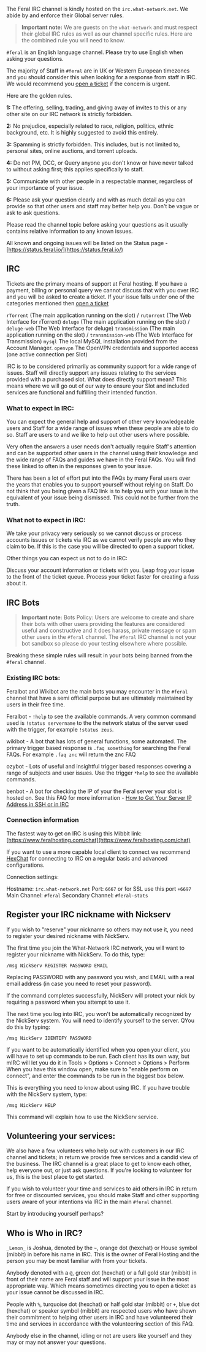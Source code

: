 

The Feral IRC channel is kindly hosted on the `irc.what-network.net`. We abide by and enforce their Global server rules.

> **Important note:** We are guests on the `what-network` and must respect their global IRC rules as well as our channel specific rules. Here are the combined rule you will need to know.

`#feral` is an English language channel. Please try to use English when asking your questions.

The majority of Staff in `#feral` are in UK or Western European timezones and you should consider this when looking for a response from staff in IRC. We would recommend you [open a ticket](https://www.feralhosting.com/manager/tickets/new) if the concern is urgent.

Here are the golden rules.

**1:** The offering, selling, trading, and giving away of invites to this or any other site on our IRC network is strictly forbidden.

**2:** No prejudice, especially related to race, religion, politics, ethnic background, etc. It is highly suggested to avoid this entirely.

**3:** Spamming is strictly forbidden. This includes, but is not limited to, personal sites, online auctions, and torrent uploads.

**4:** Do not PM, DCC, or Query anyone you don't know or have never talked to without asking first; this applies specifically to staff.

**5:** Communicate with other people in a respectable manner, regardless of your importance of your issue.

**6:** Please ask your question clearly and with as much detail as you can provide so that other users and staff may better help you. Don't be vague or ask to ask questions.

Please read the channel topic before asking your questions as it usually contains relative information to any known issues.

All known and ongoing issues will be listed on the Status page - [https://status.feral.io/](https://status.feral.io/)

IRC
---

Tickets are the primary means of support at Feral hosting. If you have a payment, billing or personal query we cannot discuss that with you over IRC and you will be asked to create a ticket. If your issue falls under one of the categories mentioned then [open a ticket](https://www.feralhosting.com/manager/tickets/)

`rTorrent` (The main application running on the slot) / `rutorrent` (The Web Interface for rTorrent)
`deluge` (The main application running on the slot) / `deluge-web` (The Web Interface for deluge)
`transmission` (The main application running on the slot) / `transmission-web` (The Web Interface for Transmission)
`mysql` The local MySQL installation provided from the Account Manager.
`openvpn` The OpenVPN credentials and supported access (one active connection per Slot)

IRC is to be considered primarily as community support for a wide range of issues.  Staff will directly support any issues relating to the services provided with a purchased slot. What does directly support mean? This means where we will go out of our way to ensure your Slot and included services are functional and fulfilling their intended function.

### What to expect in IRC:

You can expect the general help and support of other very knowledgeable users and Staff for a wide range of issues when these people are able to do so. Staff are users to and we like to help out other users where possible.

Very often the answers a user needs don't actually require Staff's attention and can be supported other users in the channel using their knowledge and the wide range of FAQs and guides we have in the Feral FAQs. You will find these linked to often in the responses given to your issue.

There has been a lot of effort put into the FAQs by  many Feral users over the years that enables you to support yourself without relying on Staff. Do not think that you being given a FAQ link is to help you with your issue is the equivalent of your issue being dismissed. This could not be further from the truth.

### What not to expect in IRC:

We take your privacy very seriously so we cannot discuss or process accounts issues or tickets via IRC as we cannot verify people are who they claim to be. If this is the case you will be directed to open a support ticket.

Other things you can expect us not to do in IRC:

Discuss your account information or tickets with you.
Leap frog your issue to the front of the ticket queue.
Process your ticket faster for creating a fuss about it.

IRC Bots
---

> **Important note:**  Bots Policy: Users are welcome to create and share their bots with other users providing the features are considered useful and constructive and it does harass, private message or spam other users in the `#feral` channel. The `#feral` IRC channel is not your bot sandbox so please do your testing elsewhere where possible.

Breaking these simple rules will result in your bots being banned from the `#feral` channel.

### Existing IRC bots:

Feralbot and Wikibot are the main bots you may encounter in the `#feral` channel that have a semi official purpose but are ultimately maintained by users in their free time.

Feralbot - `!help` to see the available commands. A very common command used is `!status servername` to the the network status of the server used with the trigger, for example `!status zeus`.

wikibot - A bot that has lots of general functions, some automated. The primary trigger based response is `.faq something` for searching the Feral FAQs. For example `.faq znc` will return the znc FAQ

ozybot - Lots of useful and insightful trigger based responses covering a range of subjects and user issues. Use the trigger `*help` to see the available commands.

benbot - A bot for checking the IP of your the Feral server your slot is hosted on. See this FAQ for more information - [How to Get Your Server IP Address in SSH or in IRC](https://www.feralhosting.com/faq/view?question=74)

### Connection information

The fastest way to get on IRC is using this Mibbit link: [https://www.feralhosting.com/chat](https://www.feralhosting.com/chat)

If you want to use a more capable local client to connect we recommend [HexChat](http://hexchat.github.io/) for connecting to IRC on a  regular basis and advanced configurations.

Connection settings:

Hostname: `irc.what-network.net` 
Port: `6667` or for SSL use this port `+6697`
Main Channel: `#feral`
Secondary Channel: `#feral-stats`

Register your IRC nickname with Nickserv
---

If you wish to "reserve" your nickname so others may not use it, you need to register your desired nickname with NickServ.

The first time you join the What-Network IRC network, you will want to register your nickname with NickServ. To do this, type:

```
/msg NickServ REGISTER PASSWORD EMAIL
```

Replacing PASSWORD with any password you wish, and EMAIL with a real email address (in case you need to reset your password).

If the command completes successfully, NickServ will protect your nick by requiring a password when you attempt to use it.

The next time you log into IRC, you won't be automatically recognized by the NickServ system. You will need to identify yourself to the server. QYou do this by typing:

```
/msg NickServ IDENTIFY PASSWORD
```

If you want to be automatically identified when you open your client, you will have to set up commands to be run. Each client has its own way, but mIRC will let you do it in Tools > Options > Connect > Options > Perform
When you have this window open, make sure to "enable perform on connect", and enter the commands to be run in the biggest box below.

This is everything you need to know about using IRC.
If you have trouble with the NickServ system, type:

```
/msg NickServ HELP
```

This command will explain how to use the NickServ service.

Volunteering your services:
---

We also have a few volunteers who help out with customers in our IRC channel and tickets; in return we provide free services and a candid view of the business. The IRC channel is a great place to get to know each other, help everyone out, or just ask questions. If you're looking to volunteer for us, this is the best place to get started.

If you wish to volunteer your time and services to aid others in IRC in return for free or discounted services, you should make Staff and other supporting users aware of your intentions via IRC in the main `#feral` channel.

Start by introducing yourself perhaps?

Who is Who in IRC?
---

`_Lemon_` is Joshua, denoted by the `~`, orange dot (hexchat) or House symbol (mibbit) in before his name in IRC. This is the owner of Feral Hosting and the person you may be most familiar with from your tickets.

Anybody denoted with a `@`, green dot (hexchat) or a full gold star (mibbit) in front of their name are Feral staff and will support your issue in the most appropriate way. Which means sometimes directing you to open a ticket as your issue cannot be discussed in IRC.

People with `%`, turquoise dot (hexchat) or half gold star (mibbit) or `+`,  blue dot (hexchat) or speaker symbol (mibbit) are respected users who have shown their commitment to helping other users in IRC and have volunteered their time and services in accordance with the volunteering section of this FAQ.

Anybody else in the channel, idling or not are users like yourself and they may or may not answer your questions.



